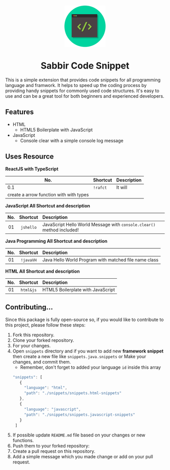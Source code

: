<p align="center">
  <img src="/assets/logo.png" alt="Code Snippet" width="130" />
</p>

# <center>Sabbir Code Snippet<center>

This is a simple extension that provides code snippets for all programming
language and framwork. It helps to speed up the coding process by providing
handy snippets for commonly used code structures. It's easy to use and can be a
great tool for both beginners and experienced developers.

## Features

- HTML
  - HTML5 Boilerplate with JavaScript
- JavaScript
  - Console clear with a simple console log message

## Uses Resource

**ReactJS with TypeScript**

| No.                                     | Shortcut | Description |
| --------------------------------------- | -------- | ----------- |
| 0.1                                     | `!rafct` | It will     |
| create a arrow function with with types |

**JavaScript All Shortcut and description**

| No. | Shortcut  | Description                                                            |
| :-: | :-------: | :--------------------------------------------------------------------- |
| 01  | `jshello` | JavaScript Hello World Message with `console.clear()` method included! |

**Java Programming All Shortcut and description**

| No. | Shortcut  | Description                                           |
| :-: | :-------: | :---------------------------------------------------- |
| 01  | `!javaVH` | Java Hello World Program with matched file name class |

**HTML All Shortcut and description**

| No. | Shortcut  | Description                       |
| :-: | :-------: | :-------------------------------- |
| 01  | `html&js` | HTML5 Boilerplate with JavaScript |

## Contributing...

Since this package is fully open-source so, if you would like to contribute to
this project, please follow these steps:

1. Fork this repository.
2. Clone your forked repository.
3. For your changes.
4. Open `snippets` directory and if you want to add new **framework snippet**
   then create a new file like `snippets.java.snippets` or Make your changes,
   and commit them.
   - Remember, don't forget to added your language `id` inside this array
   ```js
   "snippets": [
      {
        "language": "html",
        "path": "./snippets/snippets.html-snippets"
      },
      {
        "language": "javascript",
        "path": "./snippets/snippets.javascript-snippets"
      }
    ]
   ```
5. If possible update `README.md` file based on your changes or new functions.
6. Push them to your forked repository:
7. Create a pull request on this repository.
8. Add a simple message which you made change or add on your pull request.
